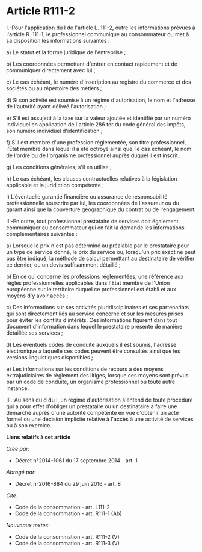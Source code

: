 # Article R111-2

I.-Pour l'application du I de l'article L. 111-2, outre les informations prévues à l'article R. 111-1, le professionnel
communique au consommateur ou met à sa disposition les informations suivantes : 

a) Le statut et la forme juridique de l'entreprise ; 

b) Les coordonnées permettant d'entrer en contact rapidement et de communiquer directement avec lui ; 

c) Le cas échéant, le numéro d'inscription au registre du commerce et des sociétés ou au répertoire des métiers ; 

d) Si son activité est soumise à un régime d'autorisation, le nom et l'adresse de l'autorité ayant délivré l'autorisation ; 

e) S'il est assujetti à la taxe sur la valeur ajoutée et identifié par un numéro individuel en application de l'article 286
ter du code général des impôts, son numéro individuel d'identification ; 

f) S'il est membre d'une profession réglementée, son titre professionnel, l'Etat membre dans lequel il a été octroyé ainsi
que, le cas échéant, le nom de l'ordre ou de l'organisme professionnel auprès duquel il est inscrit ; 

g) Les conditions générales, s'il en utilise ; 

h) Le cas échéant, les clauses contractuelles relatives à la législation applicable et la juridiction compétente ; 

i) L'éventuelle garantie financière ou assurance de responsabilité professionnelle souscrite par lui, les coordonnées de
l'assureur ou du garant ainsi que la couverture géographique du contrat ou de l'engagement. 

II.-En outre, tout professionnel prestataire de services doit également communiquer au consommateur qui en fait la demande
les informations complémentaires suivantes : 

a) Lorsque le prix n'est pas déterminé au préalable par le prestataire pour un type de service donné, le prix du service ou,
lorsqu'un prix exact ne peut pas être indiqué, la méthode de calcul permettant au destinataire de vérifier ce dernier, ou un
devis suffisamment détaillé ; 

b) En ce qui concerne les professions réglementées, une référence aux règles professionnelles applicables dans l'Etat membre
de l'Union européenne sur le territoire duquel ce professionnel est établi et aux moyens d'y avoir accès ; 

c) Des informations sur ses activités pluridisciplinaires et ses partenariats qui sont directement liés au service concerné
et sur les mesures prises pour éviter les conflits d'intérêts. Ces informations figurent dans tout document d'information
dans lequel le prestataire présente de manière détaillée ses services ; 

d) Les éventuels codes de conduite auxquels il est soumis, l'adresse électronique à laquelle ces codes peuvent être consultés
ainsi que les versions linguistiques disponibles ; 

e) Les informations sur les conditions de recours à des moyens extrajudiciaires de règlement des litiges, lorsque ces moyens
sont prévus par un code de conduite, un organisme professionnel ou toute autre instance. 

III.-Au sens du d du I, un régime d'autorisation s'entend de toute procédure qui a pour effet d'obliger un prestataire ou un
destinataire à faire une démarche auprès d'une autorité compétente en vue d'obtenir un acte formel ou une décision implicite
relative à l'accès à une activité de services ou à son exercice.

**Liens relatifs à cet article**

_Créé par_:

  - Décret n°2014-1061 du 17 septembre 2014 - art. 1

_Abrogé par_:

  - Décret n°2016-884 du 29 juin 2016 - art. 8

_Cite_:

  - Code de la consommation - art. L111-2
  - Code de la consommation - art. R111-1 (Ab)

_Nouveaux textes_:

  - Code de la consommation - art. R111-2 (V)
  - Code de la consommation - art. R111-3 (V)
